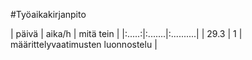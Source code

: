 #Työaikakirjanpito

| päivä | aika/h | mitä tein |
|:.....:|:.......|:..........|
| 29.3  |   1	 | määrittelyvaatimusten luonnostelu |
